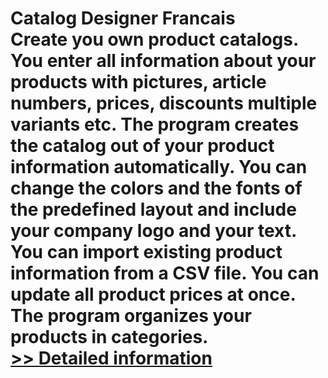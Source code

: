 # Catalog Designer Francais<br />Create you own product catalogs. You enter all information about your products with pictures, article numbers, prices, discounts multiple variants etc. The program creates the catalog out of your product information automatically. You can change the colors and the fonts of the predefined layout and include your company logo and your text. You can import existing product information from a CSV file. You can update all product prices at once. The program organizes your products in categories.<br />[>> Detailed information](https://secure.shareit.com/shareit/product.html?productid=300421083&affiliateid=200057808)
